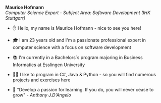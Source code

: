 **Maurice Hofmann** <br>
<i>Computer Science Expert - Subject Area: Software Development (IHK Stuttgart)</i> <br>

- ✋ Hello, my name is Maurice Hofmann - nice to see you here!
- 🎓 I am 23 years old and I'm a passionate professional expert in computer science with a focus on software development
- 📚 I'm currently in a Bachelors´s program majoring in Business Informatics at Esslingen University
- 👨‍💻 I like to program in C#, Java & Python - so you will find numerous projects and exercises here

- 📖 "Develop a passion for learning. If you do, you will never cease to grow" - <i>Anthony J.D'Angelo</i>
